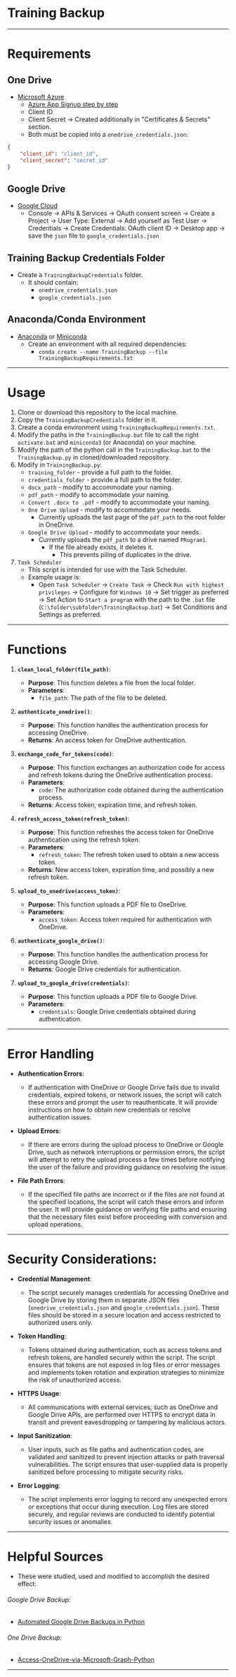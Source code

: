 # Training Backup
___
# Requirements

## One Drive

- [Microsoft Azure](https://azure.microsoft.com/en-us)
	- [Azure App Signup step by step](https://github.com/pranabdas/Access-OneDrive-via-Microsoft-Graph-Python/blob/main/Azure_app_signup_step_by_step.md)
	- Client ID 
	- Client Secret -> Created additionally in "Certificates & Secrets" section.
	- Both must be copied into a `onedrive_credentials.json`:
```json
{
    "client_id": "client_id",
    "client_secret": "secret_id"
}
```

## Google Drive

- [Google Cloud](https://cloud.google.com/gcp?utm_source=google&utm_medium=cpc&utm_campaign=emea-emea-all-en-bkws-all-all-trial-e-gcp-1707574&utm_content=text-ad-none-any-DEV_c-CRE_683761846512-ADGP_Hybrid+%7C+BKWS+-+EXA+%7C+Txt+-+GCP+-+General+-+v2-KWID_43700078882258013-kwd-6458750523-userloc_1007612&utm_term=KW_google%20cloud-NET_g-PLAC_&&gad_source=1&gclid=CjwKCAiAivGuBhBEEiwAWiFmYSEVAU4nVtvqTjYCKbWC08C1ap_UukXjFhKNnvw9t3uknDf6DtumLBoCJTwQAvD_BwE&gclsrc=aw.ds)
	- Console -> APIs & Services -> OAuth consent screen -> Create a Project -> User Type: External -> Add yourself as Test User -> Credentials -> Create Credentials: OAuth client ID -> Desktop app -> save the `json` file to `google_credentials.json`

## Training Backup Credentials Folder

- Create a `TrainingBackupCredentials` folder.
	- It should contain:
		- `onedrive_credentials.json`
		- `google_credentials.json`

## Anaconda/Conda Environment

- [Anaconda](https://docs.anaconda.com/free/anaconda/install/index.html) or [Miniconda](https://docs.anaconda.com/free/miniconda/index.html)
	- Create an environment with all required dependencies:
		- `conda create --name TrainingBackup --file TrainingBackupRequirements.txt`


___
# Usage

1. Clone or download this repository to the local machine.
2. Copy the `TrainingBackupCredentials` folder in it.
3. Create a conda environment using `TrainingBackupRequirements.txt`.
4. Modify the paths in the `TrainingBackup.bat` file to call the right `activate.bat` and `miniconda3` (or Anaconda) on your machine. 
5. Modify the path of the python call in the `TrainingBackup.bat` to the `TrainingBackup.py` in cloned/downloaded repository. 
6. Modify in `TrainingBackup.py`:
	- `training_folder` - provide a full path to the folder.
	- `credentials_folder` - provide a full path to the folder.
	- `docx_path` - modify to accommodate your naming. 
	- `pdf_path` - modify to accommodate your naming. 
	- `Convert .docx to .pdf` - modify to accommodate your naming.
	- `One Drive Upload` - modify to accommodate your needs. 
		- Currently uploads the last page of the `pdf_path` to the root folder in OneDrive.
	- `Google Drive Upload` - modify to accommodate your needs.
		- Currently uploads the `pdf_path` to a drive named `PRogram1`.
			- If the file already exists, it deletes it.
				- This prevents piling of duplicates in the drive.
7. `Task Scheduler`
	- This script is intended for use with the Task Scheduler. 
	- Example usage is:
		- Open `Task Scheduler` -> `Create Task` -> Check `Run with highest privileges` -> Configure for `Windows 10` -> Set trigger as preferred -> Set Action to `Start a program` with the path to the `.bat` file (`C:\folder\subfolder\TrainingBackup.bat`) -> Set Conditions and Settings as preferred. 
___
# Functions

1. **`clean_local_folder(file_path)`**:
    
    - **Purpose**: This function deletes a file from the local folder.
    - **Parameters**:
        - `file_path`: The path of the file to be deleted.
2. **`authenticate_onedrive()`**:
    
    - **Purpose**: This function handles the authentication process for accessing OneDrive.
    - **Returns**: An access token for OneDrive authentication.
3. **`exchange_code_for_tokens(code)`**:
    
    - **Purpose**: This function exchanges an authorization code for access and refresh tokens during the OneDrive authentication process.
    - **Parameters**:
        - `code`: The authorization code obtained during the authentication process.
    - **Returns**: Access token, expiration time, and refresh token.
4. **`refresh_access_token(refresh_token)`**:
    
    - **Purpose**: This function refreshes the access token for OneDrive authentication using the refresh token.
    - **Parameters**:
        - `refresh_token`: The refresh token used to obtain a new access token.
    - **Returns**: New access token, expiration time, and possibly a new refresh token.
5. **`upload_to_onedrive(access_token)`**:
    
    - **Purpose**: This function uploads a PDF file to OneDrive.
    - **Parameters**:
        - `access_token`: Access token required for authentication with OneDrive.
6. **`authenticate_google_drive()`**:
    
    - **Purpose**: This function handles the authentication process for accessing Google Drive.
    - **Returns**: Google Drive credentials for authentication.
7. **`upload_to_google_drive(credentials)`**:
    
    - **Purpose**: This function uploads a PDF file to Google Drive.
    - **Parameters**:
        - `credentials`: Google Drive credentials obtained during authentication.
___
# Error Handling

- **Authentication Errors**:
    - If authentication with OneDrive or Google Drive fails due to invalid credentials, expired tokens, or network issues, the script will catch these errors and prompt the user to reauthenticate. It will provide instructions on how to obtain new credentials or resolve authentication issues.

- **Upload Errors**:
    - If there are errors during the upload process to OneDrive or Google Drive, such as network interruptions or permission errors, the script will attempt to retry the upload process a few times before notifying the user of the failure and providing guidance on resolving the issue.

- **File Path Errors**:
    - If the specified file paths are incorrect or if the files are not found at the specified locations, the script will catch these errors and inform the user. It will provide guidance on verifying file paths and ensuring that the necessary files exist before proceeding with conversion and upload operations.
___
# Security Considerations:

- **Credential Management**:
    - The script securely manages credentials for accessing OneDrive and Google Drive by storing them in separate JSON files (`onedrive_credentials.json` and `google_credentials.json`). These files should be stored in a secure location and access restricted to authorized users only.

- **Token Handling**:
    - Tokens obtained during authentication, such as access tokens and refresh tokens, are handled securely within the script. The script ensures that tokens are not exposed in log files or error messages and implements token rotation and expiration strategies to minimize the risk of unauthorized access.

- **HTTPS Usage**:
    - All communications with external services, such as OneDrive and Google Drive APIs, are performed over HTTPS to encrypt data in transit and prevent eavesdropping or tampering by malicious actors.

- **Input Sanitization**:
    - User inputs, such as file paths and authentication codes, are validated and sanitized to prevent injection attacks or path traversal vulnerabilities. The script ensures that user-supplied data is properly sanitized before processing to mitigate security risks.

- **Error Logging**:
    - The script implements error logging to record any unexpected errors or exceptions that occur during execution. Log files are stored securely, and regular reviews are conducted to identify potential security issues or anomalies.
___
# Helpful Sources

- These were studied, used and modified to accomplish the desired effect:
###### Google Drive Backup:
- [Automated Google Drive Backups in Python](https://www.youtube.com/watch?v=fkWM7A-MxR0)
###### One Drive Backup:
- [Access-OneDrive-via-Microsoft-Graph-Python](https://github.com/pranabdas/Access-OneDrive-via-Microsoft-Graph-Python)
___